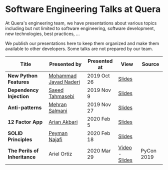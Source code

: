 # Software Engineering Talks at Quera

At Quera's engineering team, we have presentations about various topics
including but not limited to software engineering, software development, new
technologies, best practices, ...

We publish our presentations here to keep them organized and make them
available to other developers. Some talks are not prepared by our team.

| Title | Presented by | Presented at | View | Source |
|-------|--------------|--------------|------|--------|
| **New Python Features**       | [Mohammad Javad Naderi](https://github.com/mjnaderi) | 2019 Oct 26 | [Slides](https://querateam.github.io/talks/presentations/New%20Python%20Features/) | |
| **Dependency Injection**      | [Saeed Tahmasebi](https://github.com/saeed617)       | 2019 Nov 9  | [Slides](https://querateam.github.io/talks/presentations/Dependency%20Injection/Dependency%20Injection.pdf) | |
| **Anti-patterns**             | [Mehran Salmani](https://github.com/mehransi)        | 2019 Nov 27 | [Slides](https://querateam.github.io/talks/presentations/Anti-patterns/anti-patterns.pdf) | |
| **12 Factor App**             | [Arian Akbari](https://github.com/arianakbari)       | 2020 Feb 5  | [Slides](https://querateam.github.io/talks/presentations/12%20Factor%20App/) | |
| **SOLID Principles**          | [Peyman Najafi](https://github.com/peynaj)           | 2020 Feb 18 | [Slides](https://querateam.github.io/talks/presentations/SOLID-principles)   | |
| **The Perils of Inheritance** | Ariel Ortiz                                          | 2020 Mar 29 | [Video](https://www.youtube.com/watch?v=YXiaWtc0cgE) - [Slides](https://docs.google.com/presentation/d/e/2PACX-1vRNv4rLHUdM03wPOfe8GuqZQWjrVKfaDtULV2K_qVa4oHkR4WPfjsYaQy22sCuZcoAO26WToGcI7HME/pub?start=false&loop=false&delayms=3000&slide=id.g567ca5727c_0_67)   | PyCon 2019 |
